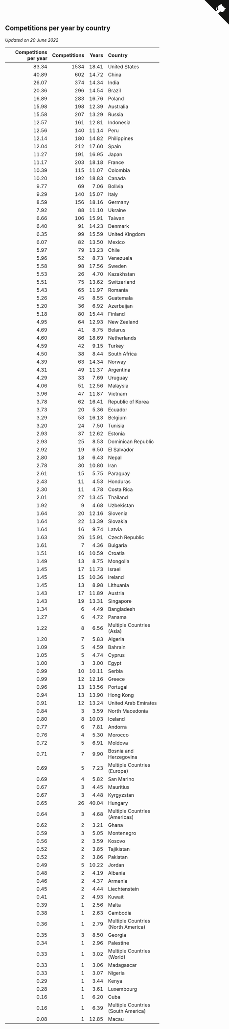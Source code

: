 ## Competitions per year by country

*Updated on 20 June 2022*

| Competitions per year | Competitions | Years | Country |
| ---: | ---: | ---: | :--- |
| 83.34 | 1534 | 18.41 | United States |
| 40.89 | 602 | 14.72 | China |
| 26.07 | 374 | 14.34 | India |
| 20.36 | 296 | 14.54 | Brazil |
| 16.89 | 283 | 16.76 | Poland |
| 15.98 | 198 | 12.39 | Australia |
| 15.58 | 207 | 13.29 | Russia |
| 12.57 | 161 | 12.81 | Indonesia |
| 12.56 | 140 | 11.14 | Peru |
| 12.14 | 180 | 14.82 | Philippines |
| 12.04 | 212 | 17.60 | Spain |
| 11.27 | 191 | 16.95 | Japan |
| 11.17 | 203 | 18.18 | France |
| 10.39 | 115 | 11.07 | Colombia |
| 10.20 | 192 | 18.83 | Canada |
| 9.77 | 69 | 7.06 | Bolivia |
| 9.29 | 140 | 15.07 | Italy |
| 8.59 | 156 | 18.16 | Germany |
| 7.92 | 88 | 11.10 | Ukraine |
| 6.66 | 106 | 15.91 | Taiwan |
| 6.40 | 91 | 14.23 | Denmark |
| 6.35 | 99 | 15.59 | United Kingdom |
| 6.07 | 82 | 13.50 | Mexico |
| 5.97 | 79 | 13.23 | Chile |
| 5.96 | 52 | 8.73 | Venezuela |
| 5.58 | 98 | 17.56 | Sweden |
| 5.53 | 26 | 4.70 | Kazakhstan |
| 5.51 | 75 | 13.62 | Switzerland |
| 5.43 | 65 | 11.97 | Romania |
| 5.26 | 45 | 8.55 | Guatemala |
| 5.20 | 36 | 6.92 | Azerbaijan |
| 5.18 | 80 | 15.44 | Finland |
| 4.95 | 64 | 12.93 | New Zealand |
| 4.69 | 41 | 8.75 | Belarus |
| 4.60 | 86 | 18.69 | Netherlands |
| 4.59 | 42 | 9.15 | Turkey |
| 4.50 | 38 | 8.44 | South Africa |
| 4.39 | 63 | 14.34 | Norway |
| 4.31 | 49 | 11.37 | Argentina |
| 4.29 | 33 | 7.69 | Uruguay |
| 4.06 | 51 | 12.56 | Malaysia |
| 3.96 | 47 | 11.87 | Vietnam |
| 3.78 | 62 | 16.41 | Republic of Korea |
| 3.73 | 20 | 5.36 | Ecuador |
| 3.29 | 53 | 16.13 | Belgium |
| 3.20 | 24 | 7.50 | Tunisia |
| 2.93 | 37 | 12.62 | Estonia |
| 2.93 | 25 | 8.53 | Dominican Republic |
| 2.92 | 19 | 6.50 | El Salvador |
| 2.80 | 18 | 6.43 | Nepal |
| 2.78 | 30 | 10.80 | Iran |
| 2.61 | 15 | 5.75 | Paraguay |
| 2.43 | 11 | 4.53 | Honduras |
| 2.30 | 11 | 4.78 | Costa Rica |
| 2.01 | 27 | 13.45 | Thailand |
| 1.92 | 9 | 4.68 | Uzbekistan |
| 1.64 | 20 | 12.16 | Slovenia |
| 1.64 | 22 | 13.39 | Slovakia |
| 1.64 | 16 | 9.74 | Latvia |
| 1.63 | 26 | 15.91 | Czech Republic |
| 1.61 | 7 | 4.36 | Bulgaria |
| 1.51 | 16 | 10.59 | Croatia |
| 1.49 | 13 | 8.75 | Mongolia |
| 1.45 | 17 | 11.73 | Israel |
| 1.45 | 15 | 10.36 | Ireland |
| 1.45 | 13 | 8.98 | Lithuania |
| 1.43 | 17 | 11.89 | Austria |
| 1.43 | 19 | 13.31 | Singapore |
| 1.34 | 6 | 4.49 | Bangladesh |
| 1.27 | 6 | 4.72 | Panama |
| 1.22 | 8 | 6.56 | Multiple Countries (Asia) |
| 1.20 | 7 | 5.83 | Algeria |
| 1.09 | 5 | 4.59 | Bahrain |
| 1.05 | 5 | 4.74 | Cyprus |
| 1.00 | 3 | 3.00 | Egypt |
| 0.99 | 10 | 10.11 | Serbia |
| 0.99 | 12 | 12.16 | Greece |
| 0.96 | 13 | 13.56 | Portugal |
| 0.94 | 13 | 13.90 | Hong Kong |
| 0.91 | 12 | 13.24 | United Arab Emirates |
| 0.84 | 3 | 3.59 | North Macedonia |
| 0.80 | 8 | 10.03 | Iceland |
| 0.77 | 6 | 7.81 | Andorra |
| 0.76 | 4 | 5.30 | Morocco |
| 0.72 | 5 | 6.91 | Moldova |
| 0.71 | 7 | 9.90 | Bosnia and Herzegovina |
| 0.69 | 5 | 7.23 | Multiple Countries (Europe) |
| 0.69 | 4 | 5.82 | San Marino |
| 0.67 | 3 | 4.45 | Mauritius |
| 0.67 | 3 | 4.48 | Kyrgyzstan |
| 0.65 | 26 | 40.04 | Hungary |
| 0.64 | 3 | 4.68 | Multiple Countries (Americas) |
| 0.62 | 2 | 3.21 | Ghana |
| 0.59 | 3 | 5.05 | Montenegro |
| 0.56 | 2 | 3.59 | Kosovo |
| 0.52 | 2 | 3.85 | Tajikistan |
| 0.52 | 2 | 3.86 | Pakistan |
| 0.49 | 5 | 10.22 | Jordan |
| 0.48 | 2 | 4.19 | Albania |
| 0.46 | 2 | 4.37 | Armenia |
| 0.45 | 2 | 4.44 | Liechtenstein |
| 0.41 | 2 | 4.93 | Kuwait |
| 0.39 | 1 | 2.56 | Malta |
| 0.38 | 1 | 2.63 | Cambodia |
| 0.36 | 1 | 2.79 | Multiple Countries (North America) |
| 0.35 | 3 | 8.50 | Georgia |
| 0.34 | 1 | 2.96 | Palestine |
| 0.33 | 1 | 3.02 | Multiple Countries (World) |
| 0.33 | 1 | 3.06 | Madagascar |
| 0.33 | 1 | 3.07 | Nigeria |
| 0.29 | 1 | 3.44 | Kenya |
| 0.28 | 1 | 3.61 | Luxembourg |
| 0.16 | 1 | 6.20 | Cuba |
| 0.16 | 1 | 6.39 | Multiple Countries (South America) |
| 0.08 | 1 | 12.85 | Macau |


<a href="https://github.com/jonatanklosko/wca_statistics" class="github-corner" aria-label="View source on Github"><svg width="80" height="80" viewBox="0 0 250 250" style="fill:#151513; color:#fff; position: absolute; top: 0; border: 0; right: 0;" aria-hidden="true"><path d="M0,0 L115,115 L130,115 L142,142 L250,250 L250,0 Z"></path><path d="M128.3,109.0 C113.8,99.7 119.0,89.6 119.0,89.6 C122.0,82.7 120.5,78.6 120.5,78.6 C119.2,72.0 123.4,76.3 123.4,76.3 C127.3,80.9 125.5,87.3 125.5,87.3 C122.9,97.6 130.6,101.9 134.4,103.2" fill="currentColor" style="transform-origin: 130px 106px;" class="octo-arm"></path><path d="M115.0,115.0 C114.9,115.1 118.7,116.5 119.8,115.4 L133.7,101.6 C136.9,99.2 139.9,98.4 142.2,98.6 C133.8,88.0 127.5,74.4 143.8,58.0 C148.5,53.4 154.0,51.2 159.7,51.0 C160.3,49.4 163.2,43.6 171.4,40.1 C171.4,40.1 176.1,42.5 178.8,56.2 C183.1,58.6 187.2,61.8 190.9,65.4 C194.5,69.0 197.7,73.2 200.1,77.6 C213.8,80.2 216.3,84.9 216.3,84.9 C212.7,93.1 206.9,96.0 205.4,96.6 C205.1,102.4 203.0,107.8 198.3,112.5 C181.9,128.9 168.3,122.5 157.7,114.1 C157.9,116.9 156.7,120.9 152.7,124.9 L141.0,136.5 C139.8,137.7 141.6,141.9 141.8,141.8 Z" fill="currentColor" class="octo-body"></path></svg></a><style>.github-corner:hover .octo-arm{animation:octocat-wave 560ms ease-in-out}@keyframes octocat-wave{0%,100%{transform:rotate(0)}20%,60%{transform:rotate(-25deg)}40%,80%{transform:rotate(10deg)}}@media (max-width:500px){.github-corner:hover .octo-arm{animation:none}.github-corner .octo-arm{animation:octocat-wave 560ms ease-in-out}}</style>
